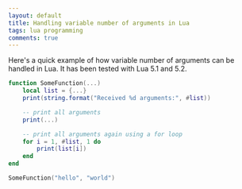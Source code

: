 ```yaml
---
layout: default
title: Handling variable number of arguments in Lua
tags: lua programming
comments: true
---
```


Here's a quick example of how variable number of arguments can be handled in Lua. It has been tested with Lua 5.1 and 5.2.

```lua
function SomeFunction(...)
    local list = {...}
    print(string.format("Received %d arguments:", #list))

    -- print all arguments
    print(...)

    -- print all arguments again using a for loop
    for i = 1, #list, 1 do
        print(list[i])
    end
end

SomeFunction("hello", "world")
```
